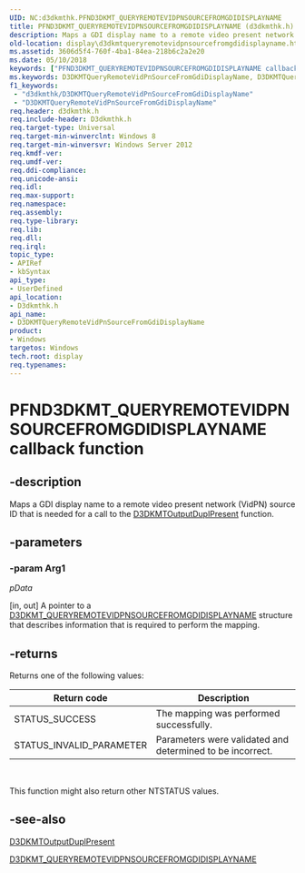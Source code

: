```yaml
---
UID: NC:d3dkmthk.PFND3DKMT_QUERYREMOTEVIDPNSOURCEFROMGDIDISPLAYNAME
title: PFND3DKMT_QUERYREMOTEVIDPNSOURCEFROMGDIDISPLAYNAME (d3dkmthk.h)
description: Maps a GDI display name to a remote video present network (VidPN) source ID that is needed for a call to the D3DKMTOutputDuplPresent function.
old-location: display\d3dkmtqueryremotevidpnsourcefromgdidisplayname.htm
ms.assetid: 3606d5f4-760f-4ba1-84ea-218b6c2a2e20
ms.date: 05/10/2018
keywords: ["PFND3DKMT_QUERYREMOTEVIDPNSOURCEFROMGDIDISPLAYNAME callback function"]
ms.keywords: D3DKMTQueryRemoteVidPnSourceFromGdiDisplayName, D3DKMTQueryRemoteVidPnSourceFromGdiDisplayName callback function [Display Devices], PFND3DKMT_QUERYREMOTEVIDPNSOURCEFROMGDIDISPLAYNAME, PFND3DKMT_QUERYREMOTEVIDPNSOURCEFROMGDIDISPLAYNAME callback, d3dkmthk/D3DKMTQueryRemoteVidPnSourceFromGdiDisplayName, display.d3dkmtqueryremotevidpnsourcefromgdidisplayname
f1_keywords:
 - "d3dkmthk/D3DKMTQueryRemoteVidPnSourceFromGdiDisplayName"
 - "D3DKMTQueryRemoteVidPnSourceFromGdiDisplayName"
req.header: d3dkmthk.h
req.include-header: D3dkmthk.h
req.target-type: Universal
req.target-min-winverclnt: Windows 8
req.target-min-winversvr: Windows Server 2012
req.kmdf-ver: 
req.umdf-ver: 
req.ddi-compliance: 
req.unicode-ansi: 
req.idl: 
req.max-support: 
req.namespace: 
req.assembly: 
req.type-library: 
req.lib: 
req.dll: 
req.irql: 
topic_type:
- APIRef
- kbSyntax
api_type:
- UserDefined
api_location:
- D3dkmthk.h
api_name:
- D3DKMTQueryRemoteVidPnSourceFromGdiDisplayName
product:
- Windows
targetos: Windows
tech.root: display
req.typenames: 
---
```


# PFND3DKMT_QUERYREMOTEVIDPNSOURCEFROMGDIDISPLAYNAME callback function


## -description


Maps a GDI display name to a remote video present network (VidPN) source ID that is needed for a call to the <a href="https://docs.microsoft.com/windows-hardware/drivers/ddi/d3dkmthk/nf-d3dkmthk-d3dkmtoutputduplpresent">D3DKMTOutputDuplPresent</a> function.


## -parameters




### -param Arg1

*pData* 

[in, out] A pointer to a <a href="https://docs.microsoft.com/windows-hardware/drivers/ddi/d3dkmthk/ns-d3dkmthk-_d3dkmt_queryremotevidpnsourcefromgdidisplayname">D3DKMT_QUERYREMOTEVIDPNSOURCEFROMGDIDISPLAYNAME</a> structure that describes information that is required to perform the mapping.


## -returns



Returns one of the following values:

|Return code|Description|
|--- |--- |
|STATUS_SUCCESS|The mapping was performed successfully.|
|STATUS_INVALID_PARAMETER|Parameters were validated and determined to be incorrect.|
 

This function might also return other NTSTATUS values.




## -see-also




<a href="https://docs.microsoft.com/windows-hardware/drivers/ddi/d3dkmthk/nf-d3dkmthk-d3dkmtoutputduplpresent">D3DKMTOutputDuplPresent</a>



<a href="https://docs.microsoft.com/windows-hardware/drivers/ddi/d3dkmthk/ns-d3dkmthk-_d3dkmt_queryremotevidpnsourcefromgdidisplayname">D3DKMT_QUERYREMOTEVIDPNSOURCEFROMGDIDISPLAYNAME</a>
 

 


